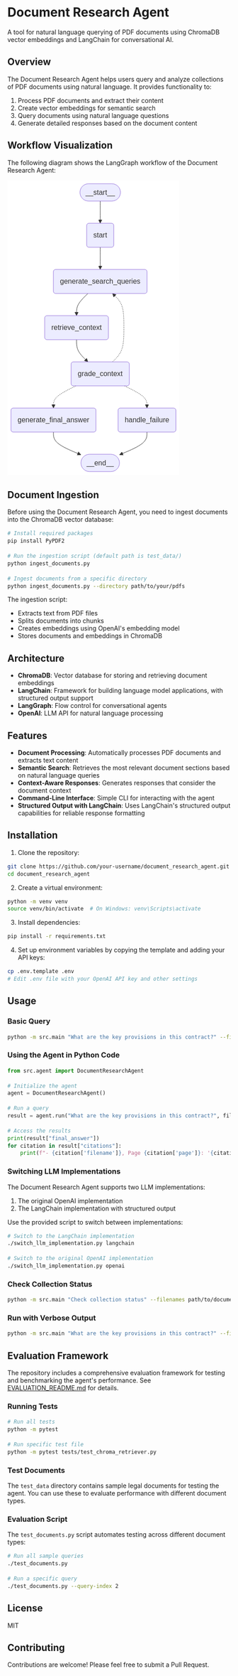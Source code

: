 # Document Research Agent

A tool for natural language querying of PDF documents using ChromaDB vector embeddings and LangChain for conversational AI.

## Overview

The Document Research Agent helps users query and analyze collections of PDF documents using natural language. It provides functionality to:

1. Process PDF documents and extract their content
2. Create vector embeddings for semantic search
3. Query documents using natural language questions
4. Generate detailed responses based on the document content

## Workflow Visualization

The following diagram shows the LangGraph workflow of the Document Research Agent:

![Document Research Agent Workflow](workflow_visualization.png)

## Document Ingestion

Before using the Document Research Agent, you need to ingest documents into the ChromaDB vector database:

```bash
# Install required packages
pip install PyPDF2

# Run the ingestion script (default path is test_data/)
python ingest_documents.py

# Ingest documents from a specific directory
python ingest_documents.py --directory path/to/your/pdfs
```

The ingestion script:
- Extracts text from PDF files
- Splits documents into chunks
- Creates embeddings using OpenAI's embedding model
- Stores documents and embeddings in ChromaDB

## Architecture

- **ChromaDB**: Vector database for storing and retrieving document embeddings
- **LangChain**: Framework for building language model applications, with structured output support
- **LangGraph**: Flow control for conversational agents
- **OpenAI**: LLM API for natural language processing

## Features

- **Document Processing**: Automatically processes PDF documents and extracts text content
- **Semantic Search**: Retrieves the most relevant document sections based on natural language queries
- **Context-Aware Responses**: Generates responses that consider the document context
- **Command-Line Interface**: Simple CLI for interacting with the agent
- **Structured Output with LangChain**: Uses LangChain's structured output capabilities for reliable response formatting

## Installation

1. Clone the repository:
```bash
git clone https://github.com/your-username/document_research_agent.git
cd document_research_agent
```

2. Create a virtual environment:
```bash
python -m venv venv
source venv/bin/activate  # On Windows: venv\Scripts\activate
```

3. Install dependencies:
```bash
pip install -r requirements.txt
```

4. Set up environment variables by copying the template and adding your API keys:
```bash
cp .env.template .env
# Edit .env file with your OpenAI API key and other settings
```

## Usage

### Basic Query

```bash
python -m src.main "What are the key provisions in this contract?" --filenames path/to/document.pdf
```

### Using the Agent in Python Code

```python
from src.agent import DocumentResearchAgent

# Initialize the agent
agent = DocumentResearchAgent()

# Run a query
result = agent.run("What are the key provisions in this contract?", filenames=["path/to/document.pdf"])

# Access the results
print(result["final_answer"])
for citation in result["citations"]:
    print(f"- {citation['filename']}, Page {citation['page']}: '{citation['text']}'")
```

### Switching LLM Implementations

The Document Research Agent supports two LLM implementations:
1. The original OpenAI implementation
2. The LangChain implementation with structured output

Use the provided script to switch between implementations:

```bash
# Switch to the LangChain implementation
./switch_llm_implementation.py langchain

# Switch to the original OpenAI implementation
./switch_llm_implementation.py openai
```

### Check Collection Status

```bash
python -m src.main "Check collection status" --filenames path/to/document.pdf --check-collection
```

### Run with Verbose Output

```bash
python -m src.main "What are the key provisions in this contract?" --filenames path/to/document.pdf --verbose
```

## Evaluation Framework

The repository includes a comprehensive evaluation framework for testing and benchmarking the agent's performance. See [EVALUATION_README.md](EVALUATION_README.md) for details.

### Running Tests

```bash
# Run all tests
python -m pytest

# Run specific test file
python -m pytest tests/test_chroma_retriever.py
```

### Test Documents

The `test_data` directory contains sample legal documents for testing the agent. You can use these to evaluate performance with different document types.

### Evaluation Script

The `test_documents.py` script automates testing across different document types:

```bash
# Run all sample queries
./test_documents.py

# Run a specific query
./test_documents.py --query-index 2
```

## License

MIT

## Contributing

Contributions are welcome! Please feel free to submit a Pull Request. 